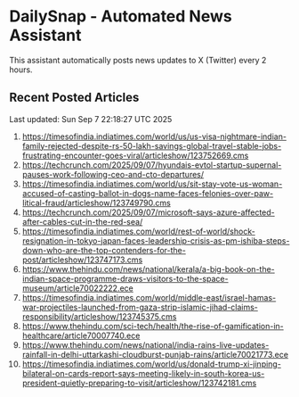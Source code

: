 # DailySnap - Automated News Assistant

This assistant automatically posts news updates to X (Twitter) every 2 hours.

## Recent Posted Articles

Last updated: Sun Sep  7 22:18:27 UTC 2025

1. https://timesofindia.indiatimes.com/world/us/us-visa-nightmare-indian-family-rejected-despite-rs-50-lakh-savings-global-travel-stable-jobs-frustrating-encounter-goes-viral/articleshow/123752669.cms
2. https://techcrunch.com/2025/09/07/hyundais-evtol-startup-supernal-pauses-work-following-ceo-and-cto-departures/
3. https://timesofindia.indiatimes.com/world/us/sit-stay-vote-us-woman-accused-of-casting-ballot-in-dogs-name-faces-felonies-over-paw-litical-fraud/articleshow/123749790.cms
4. https://techcrunch.com/2025/09/07/microsoft-says-azure-affected-after-cables-cut-in-the-red-sea/
5. https://timesofindia.indiatimes.com/world/rest-of-world/shock-resignation-in-tokyo-japan-faces-leadership-crisis-as-pm-ishiba-steps-down-who-are-the-top-contenders-for-the-post/articleshow/123747173.cms
6. https://www.thehindu.com/news/national/kerala/a-big-book-on-the-indian-space-programme-draws-visitors-to-the-space-museum/article70022222.ece
7. https://timesofindia.indiatimes.com/world/middle-east/israel-hamas-war-projectiles-launched-from-gaza-strip-islamic-jihad-claims-responsibility/articleshow/123745375.cms
8. https://www.thehindu.com/sci-tech/health/the-rise-of-gamification-in-healthcare/article70007740.ece
9. https://www.thehindu.com/news/national/india-rains-live-updates-rainfall-in-delhi-uttarkashi-cloudburst-punjab-rains/article70021773.ece
10. https://timesofindia.indiatimes.com/world/us/donald-trump-xi-jinping-bilateral-on-cards-report-says-meeting-likely-in-south-korea-us-president-quietly-preparing-to-visit/articleshow/123742181.cms
